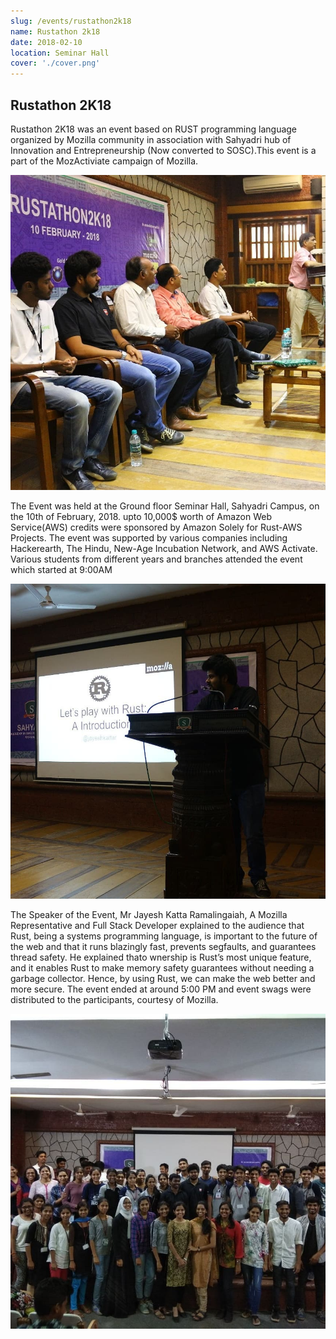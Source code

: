 ```yaml
---
slug: /events/rustathon2k18
name: Rustathon 2k18
date: 2018-02-10
location: Seminar Hall
cover: './cover.png'
---
```

## Rustathon 2K18
Rustathon 2K18 was an event based on RUST programming language organized by Mozilla community in association with Sahyadri hub of Innovation and Entrepreneurship (Now converted to SOSC).This event is a part of the MozActiviate campaign of Mozilla.

![](2.jpg)

The Event was held at the Ground floor Seminar Hall, Sahyadri Campus, on the 10th of February, 2018.
upto 10,000$ worth of Amazon Web Service(AWS) credits were sponsored by Amazon Solely for Rust-AWS Projects.
The event was supported by various companies including Hackerearth, The Hindu, New-Age Incubation Network, and AWS Activate.
Various students from different years and branches attended the event which started at 9:00AM

![](4.jpg)

The Speaker of the Event, Mr Jayesh Katta Ramalingaiah, A Mozilla Representative and Full Stack Developer explained to the audience that Rust, being a systems programming language, is important to the future of the web and that it runs blazingly fast, prevents segfaults, and guarantees thread safety. He explained thato wnership is Rust’s most unique feature, and it enables Rust to make memory safety guarantees without needing a garbage collector. Hence, by using Rust, we can make the web better and more secure.
The event ended at around 5:00 PM and event swags were distributed to the participants, courtesy of Mozilla. 

![](9.jpg)
